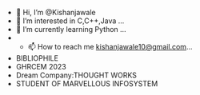 - 👋 Hi, I’m @Kishanjawale
- 👀 I’m interested in  C,C++,Java ...
- 🌱 I’m currently learning Python ...
- - 📫 How to reach me kishanjawale10@gmail.com...
- BIBLIOPHILE 
- GHRCEM 2023
- Dream Company:THOUGHT WORKS
- STUDENT OF MARVELLOUS INFOSYSTEM 
